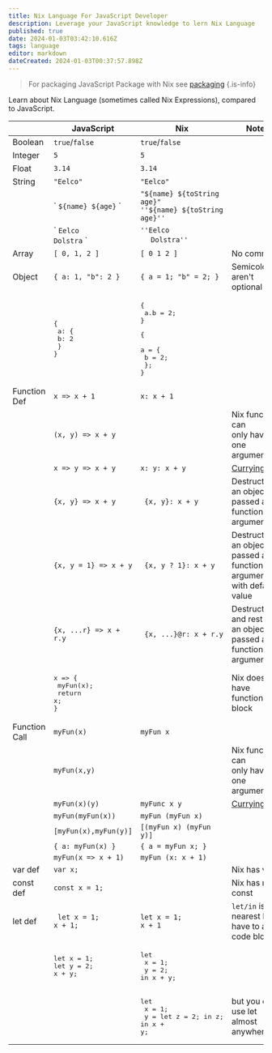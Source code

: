 ```yaml
---
title: Nix Language For JavaScript Developer
description: Leverage your JavaScript knowledge to lern Nix Language
published: true
date: 2024-01-03T03:42:10.616Z
tags: language
editor: markdown
dateCreated: 2024-01-03T00:37:57.898Z
---
```



> For packaging JavaScript Package with Nix see [packaging](/nix/packaging/)
{.is-info}

Learn about Nix Language (sometimes called Nix Expressions), compared to JavaScript.

|  | JavaScript | Nix | Notes
|---|---|---|---|
| Boolean  | `true`/`false` | `true`/`false` ||
| Integer | `5` | `5` ||
| Float | `3.14` | `3.14` ||
| String | `"Eelco"` | `"Eelco"` ||
| |\` `${name} ${age}` \` | `"${name} ${toString age}"`<br/>`''${name} ${toString age}''` ||
| |\` `Eelco`<br/>`Dolstra` \` | `''Eelco`<br/>&nbsp;`  Dolstra''` ||
| Array | `[ 0, 1, 2 ]` | `[ 0 1 2 ]` | No commas |
| Object | `{ a: 1, "b": 2 }` | `{ a = 1; "b" = 2; }` | Semicolon aren't optional |
| | <pre lang="js">{ <br/>  a: { <br/>    b: 2 <br/>  }<br/>}</pre> | <pre lang="js">{ <br/>  a.b = 2; <br/>}</pre> <pre lang="js">{ <br/>  a = { <br/>    b = 2; <br/>  };<br/>}</pre> | |
| Function Def | `x => x + 1` | `x: x + 1` ||
| | `(x, y) => x + y` | | Nix functions can<br/> only have one argument |
| | `x => y => x + y` | `x: y: x + y` | [Currying](https://hughfdjackson.com/javascript/why-curry-helps/) |
| | `{x, y} => x + y` |  ` {x, y}: x + y` | Destructuring an object<br/> passed as a function<br/> argument |
| | `{x, y = 1} => x + y` |  ` {x, y ? 1}: x + y` | Destructuring an object<br/> passed as a function<br/> argument with default value |
| | `{x, ...r} => x + r.y` |  ` {x, ...}@r: x + r.y` | Destructuring and rest<br/> an object passed as a<br/> function argument |
| | <pre lang="js">x => {<br/>  myFun(x);<br/>  return x;<br/>}</pre> | | Nix doesn't have<br/> function block|
| Function Call | `myFun(x)` | `myFun x` | |
| | `myFun(x,y)` | | Nix functions can<br/> only have one argument |
| | `myFun(x)(y)` | `myFunc x y` | [Currying](https://hughfdjackson.com/javascript/why-curry-helps/) |
| | `myFun(myFun(x))` | `myFun (myFun x)` | |
| | `[myFun(x),myFun(y)]` | `[(myFun x) (myFun y)]` | |
| | `{ a: myFun(x) }` | `{ a = myFun x; }` | |
| | `myFun(x => x + 1)` | `myFun (x: x + 1)` | |
| var def | `var x;` | | Nix has var |
| const def | `const x = 1;` | | Nix has no const |
| let def | ` let x = 1;`<br/> `x + 1;` | `let x = 1;`<br/> `x + 1` | `let/in` is the nearest Nix<br/>have to a code block |
| | <pre lang="js">let x = 1;<br/>let y = 2;<br/>x + y;</pre> | <pre lang="js">let<br/>  x = 1;<br/>  y = 2;<br/>in x + y;</pre> | |
| | | <pre lang="js">let<br/>  x = 1;<br/>  y = let z = 2; in z;<br/>in x + y;</pre> | but you can use let almost anywhere |